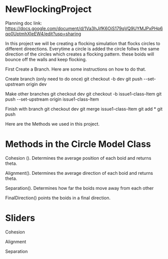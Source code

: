 # NewFlockingProject
Planning doc link: https://docs.google.com/document/d/1Va3hJjfK6OiS179qVQ9UYMJPxPHp6qo0UptmhXIeEW4/edit?usp=sharing

In this project we will be creating a flocking simulation that flocks circles to different direections. Everytime a circle is added the circle follws the same direction of the circles which creates a flocking pattern. these boids will bounce off the walls and keep flocking.

First Create a Branch. Here are some instructions on how to do that.

Create branch (only need to do once) git checkout -b dev git push --set-upstream origin dev

Make other branches git checkout dev git checkout -b issue1-class-Item git push --set-upstream origin issue1-class-Item

Finish with branch git checkout dev git merge issue1-class-Item git add * git push

Here are the Methods we used in this project.

# Methods in the Circle Model Class

Cohesion (). Determines the average position of each boid and returns theta.

Alignment(). Determines the average direction of each boid and returns theta.

Separation(). Determines how far the boids move away from each other

FinalDirection() points the boids in a final direction.

# Sliders

Cohesion

Alignment

Separation
